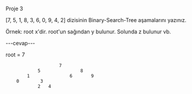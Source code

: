 Proje 3

[7, 5, 1, 8, 3, 6, 0, 9, 4, 2] dizisinin Binary-Search-Tree aşamalarını yazınız.

Örnek: root x'dir. root'un sağından y bulunur. Solunda z bulunur vb.

---cevap---

root = 7


                        7
                5               8
            1               6       9                    
        0        3       
                2   4